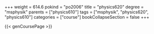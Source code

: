 +++
weight = 614.6
pokind = "po2006"
title = "physics620"
degree = "msphysik"
parents = ["physics610"]
tags = ["msphysik", "physics620", "physics610"]
categories = ["course"]
bookCollapseSection = false
+++

{{< genCoursePage >}}
